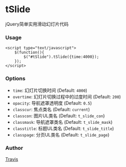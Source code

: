 # tSlide

jQuery简单实用滑动幻灯片代码

### Usage
    
    <script type="text/javascript">
        $(function(){
            $("#tSlide").tSlide({time:4000});
        });
    </script>
    
### Options
    
* `time`: 幻灯片切换时间 (Default: `4000`)
* `overtime`: 幻灯片切换过程中的过度时间 (Default: `200`)
* `opacity`: 导航遮罩透明度 (Default: `0.5`)
* `classcur`: 焦点类名 (Default: `current`)
* `classcon`: 图片UL类名 (Default: `t_slide_con`)
* `classmask`: 导航遮罩类名 (Default: `t_slide_mask`)
* `classtitle`: 标题UL类名 (Default: `t_slide_title`)
* `classpage`: 分页UL类名 (Default: `t_slide_page`)

### Author

[Travis](http://travisup.com/)

